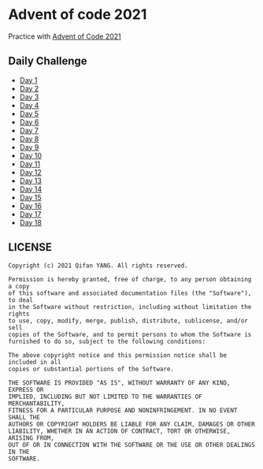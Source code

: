 # Advent of code 2021
Practice with [Advent of Code 2021](https://adventofcode.com/2021)

## Daily Challenge
- [Day 1 ](https://adventofcode.com/2021/day/1)
- [Day 2 ](https://adventofcode.com/2021/day/2)
- [Day 3 ](https://adventofcode.com/2021/day/3)
- [Day 4 ](https://adventofcode.com/2021/day/4)
- [Day 5 ](https://adventofcode.com/2021/day/5)
- [Day 6 ](https://adventofcode.com/2021/day/6)
- [Day 7 ](https://adventofcode.com/2021/day/7)
- [Day 8 ](https://adventofcode.com/2021/day/8)
- [Day 9 ](https://adventofcode.com/2021/day/9)
- [Day 10 ](https://adventofcode.com/2021/day/10)
- [Day 11 ](https://adventofcode.com/2021/day/11)
- [Day 12 ](https://adventofcode.com/2021/day/12)
- [Day 13 ](https://adventofcode.com/2021/day/13)
- [Day 14 ](https://adventofcode.com/2021/day/14)
- [Day 15 ](https://adventofcode.com/2021/day/15)
- [Day 16 ](https://adventofcode.com/2021/day/16)
- [Day 17 ](https://adventofcode.com/2021/day/17)
- [Day 18 ](https://adventofcode.com/2021/day/18)



## LICENSE
```
Copyright (c) 2021 Qifan YANG. All rights reserved.

Permission is hereby granted, free of charge, to any person obtaining a copy
of this software and associated documentation files (the "Software"), to deal
in the Software without restriction, including without limitation the rights
to use, copy, modify, merge, publish, distribute, sublicense, and/or sell
copies of the Software, and to permit persons to whom the Software is
furnished to do so, subject to the following conditions:

The above copyright notice and this permission notice shall be included in all
copies or substantial portions of the Software.

THE SOFTWARE IS PROVIDED "AS IS", WITHOUT WARRANTY OF ANY KIND, EXPRESS OR
IMPLIED, INCLUDING BUT NOT LIMITED TO THE WARRANTIES OF MERCHANTABILITY,
FITNESS FOR A PARTICULAR PURPOSE AND NONINFRINGEMENT. IN NO EVENT SHALL THE
AUTHORS OR COPYRIGHT HOLDERS BE LIABLE FOR ANY CLAIM, DAMAGES OR OTHER
LIABILITY, WHETHER IN AN ACTION OF CONTRACT, TORT OR OTHERWISE, ARISING FROM,
OUT OF OR IN CONNECTION WITH THE SOFTWARE OR THE USE OR OTHER DEALINGS IN THE
SOFTWARE.
```
